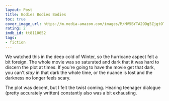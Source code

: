 ```yaml
---
layout: Post
title: Bodies Bodies Bodies
toc: true
cover_image_url: https://m.media-amazon.com/images/M/MV5BYTA2ODg5ZjgtOTU2My00MzFkLWI0NzMtZmQ5MmRhMWU1NzhlXkEyXkFqcGdeQXVyMTM1MTE1NDMx._V1_SX300.jpg
rating: 2
imdb_id: tt8110652
tags:
- fiction
---
```


We watched this in the deep cold of Winter, so the hurricane aspect felt a bit foreign. The whole movie was so saturated and dark that it was hard to discern the plot at times. If you're going to have the movie get that dark, you can't _stay_ in that dark the whole time, or the nuance is lost and the darkness no longer feels scary.

The plot was decent, but I felt the twist coming. Hearing teenager dialogue (pretty accurately written) constantly also was a bit exhausting.
